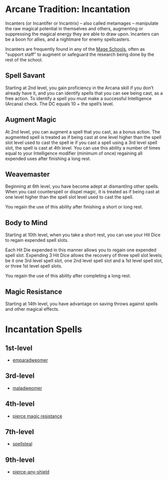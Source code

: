 # Arcane Tradition: Incantation
Incanters (or Incantifer or Incantrix) – also called metamages – manipulate the raw magical potential in themselves and others, augmenting or suppressing the magical energy they are able to draw upon. Incanters can be a boon for allies, and a nightmare for enemy spellcasters.

Incanters are frequently found in any of the [Mage Schools](/Organizations/MageSchools/MageSchools.md), often as "support staff" to augment or safeguard the research being done by the rest of the school.

## Spell Savant
Starting at 2nd level, you gain proficiency in the Arcana skill if you don’t already have it, and you can identify spells that you can see being cast, as a free action. To identify a spell you must make a successful Intelligence (Arcana) check. The DC equals 10 + the spell’s level.

## Augment Magic
At 2nd level, you can augment a spell that you cast, as a bonus action. The augmented spell is treated as if being cast at one level higher than the spell slot level used to cast the spell ie if you cast a spell using a 3rd level spell slot, the spell is cast at 4th level. You can use this ability a number of times equal to your Intelligence modifier (minimum of once) regaining all expended uses after finishing a long rest.

## Weavemaster
Beginning at 6th level, you have become adept at dismantling other spells. When you cast counterspell or dispel magic, it is treated as if being cast at one level higher than the spell slot level used to cast the spell. 

You regain the use of this ability after finishing a short or long rest.

## Body to Mind
Starting at 10th level, when you take a short rest, you can use your Hit Dice to regain expended spell slots.

Each Hit Die expended in this manner allows you to regain one expended spell slot. Expending 3 Hit Dice allows the recovery of three spell slot levels; be it one 3rd level spell slot, one 2nd level spell slot and a 1st level spell slot, or three 1st level spell slots. 

You regain the use of this ability after completing a long rest.

## Magic Resistance
Starting at 14th level, you have advantage on saving throws against spells and other magical effects.

# Incantation Spells

## 1st-level
* [emparadweomer](/Magic/Spells/emparadweomer.md)

## 3rd-level
* [maladweomer](/Magic/Spells/maladweomer.md)

## 4th-level
* [pierce magic resistance](/Magic/Spells/pierce-magic-resistance.md)

## 7th-level
* [spellsteal](/Magic/Spells/spellsteal.md)

## 9th-level
* [pierce-any-shield](/Magic/Spells/pierce-any-shield.md)

